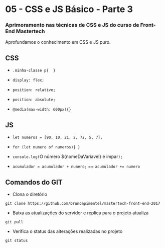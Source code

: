 # 05 - CSS e JS Básico - Parte 3

### Aprimoramento nas técnicas de CSS e JS do curso de Front-End Mastertech

Aprofundamos o conhecimento em CSS e JS puro.

## CSS

* `.minha-classe p{  }`

* `display: flex;`

* `position: relative;`

* `position: absolute;`

* `@media(max-width: 600px){}`

## JS

* `let numeros = [90, 10, 21, 2, 72, 5, 7];`

* `for (let numero of numeros){ }`

* `console.log(`O número ${nomeDaVariavel} é impar`);`

* `acumulador = acumulador + numero;` == `acumulador += numero`

## Comandos do GIT

* Clona o diretório

`git clone https://github.com/brunoapimentel/mastertech-front-end-2017`

* Baixa as atualizações do servidor e replica para o projeto atualiza

`git pull`

* Verifica o status das alterações realizadas no projeto

`git status`
